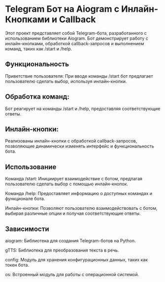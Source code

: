# Telegram Бот на Aiogram с Инлайн-Кнопками и Callback
Этот проект представляет собой Telegram-бота, разработанного с использованием библиотеки Aiogram. 
Бот демонстрирует работу с инлайн-кнопками, обработкой callback-запросов и выполнением команд, таких как /start и /help.

## Функциональность
Приветствие пользователя: При вводе команды /start бот предлагает пользователю сделать выбор, используя инлайн-кнопки.

## Обработка команд: 
Бот реагирует на команды /start и /help, предоставляя соответствующие ответы.

## Инлайн-кнопки: 
Реализованы инлайн-кнопки с обработкой callback-запросов, позволяющие динамически изменять интерфейс и функциональность бота.

## Использование
Команда /start: Инициирует взаимодействие с ботом, предлагая пользователю сделать выбор с помощью инлайн-кнопок.

Команда /help: Предоставляет информацию о доступных командах и функционале бота.

Инлайн-кнопки: Позволяют пользователю взаимодействовать с ботом, выбирая различные опции и получая соответствующие ответы.

## Зависимости
aiogram: Библиотека для создания Telegram-ботов на Python.

gTTS: Библиотека для преобразования текста в речь.

config: Модуль для хранения конфигурационных данных, таких как токен бота.

os: Встроенный модуль для работы с операционной системой.
